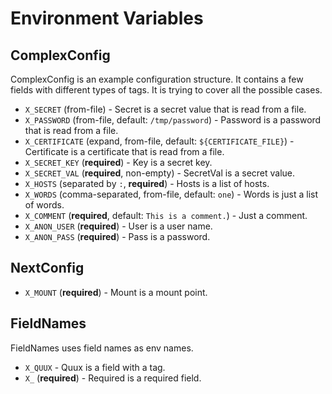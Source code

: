 # Environment Variables

## ComplexConfig

ComplexConfig is an example configuration structure.
It contains a few fields with different types of tags.
It is trying to cover all the possible cases.

 - `X_SECRET` (from-file) - Secret is a secret value that is read from a file.
 - `X_PASSWORD` (from-file, default: `/tmp/password`) - Password is a password that is read from a file.
 - `X_CERTIFICATE` (expand, from-file, default: `${CERTIFICATE_FILE}`) - Certificate is a certificate that is read from a file.
 - `X_SECRET_KEY` (**required**) - Key is a secret key.
 - `X_SECRET_VAL` (**required**, non-empty) - SecretVal is a secret value.
 - `X_HOSTS` (separated by `:`, **required**) - Hosts is a list of hosts.
 - `X_WORDS` (comma-separated, from-file, default: `one`) - Words is just a list of words.
 - `X_COMMENT` (**required**, default: `This is a comment.`) - Just a comment.
 - `X_ANON_USER` (**required**) - User is a user name.
 - `X_ANON_PASS` (**required**) - Pass is a password.

## NextConfig

 - `X_MOUNT` (**required**) - Mount is a mount point.

## FieldNames

FieldNames uses field names as env names.

 - `X_QUUX` - Quux is a field with a tag.
 - `X_` (**required**) - Required is a required field.

